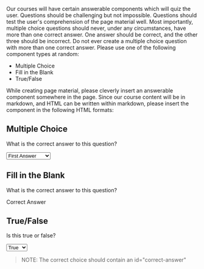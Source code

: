 Our courses will have certain answerable components which will quiz the user. Questions should be challenging but not impossible. Questions should test the user's comprehension of the page material well. Most importantly, multiple choice questions should never, under any circumstances, have more than one correct answer. One answer should be correct, and the other three should be incorrect. Do not ever create a multiple choice question with more than one correct answer. Please use one of the following component types at random: 


- Multiple Choice
- Fill in the Blank
- True/False


While creating page material, please cleverly insert an answerable component somewhere in the page. Since our course content will be in markdown, and HTML can be written within markdown, please insert the component in the following HTML formats:

## Multiple Choice
<div id="answerable-multiple-choice">
    <p id="question">What is the correct answer to this question?</p>
    <select id="choices">
        <option>First Answer</option>
        <option id="correct-answer">Second Answer</option>
        <option>Third Answer</option>
        <option>Fourth Answer</option>
    </select>
</div>

## Fill in the Blank
<div id="answerable-fill-blank">
    <p id="question">What is the correct answer to this question?</p>
    <p id="correct-answer">Correct Answer</p>
</div>

## True/False
<div id="answerable-multiple-choice">
    <p id="question">Is this true or false?</p>
    <select id="choices">
        <option id="correct-answer">True</option>
        <option>False</option>
    </select>
</div>


>NOTE: The correct choice should contain an id="correct-answer"